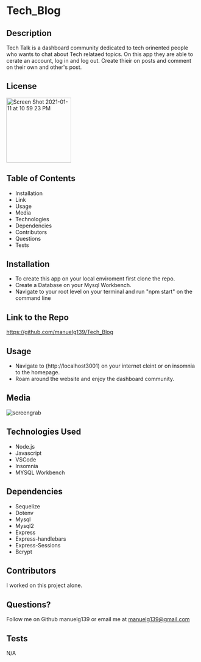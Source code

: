 # Tech_Blog

## Description

Tech Talk is a dashboard community dedicated to tech orinented people who wants to chat about Tech relataed topics. On this app they are able to cerate an account, log in and log out. Create thieir on posts and comment on their own and other's post.

## License

<img width="170" alt="Screen Shot 2021-01-11 at 10 59 23 PM" src="https://img.shields.io/badge/license-MIT%20License-blue?style=flat-square">

## Table of Contents

- Installation
- Link
- Usage
- Media
- Technologies
- Dependencies
- Contributors
- Questions
- Tests

## Installation

- To create this app on your local enviroment first clone the repo.
- Create a Database on your Mysql Workbench.
- Navigate to your root level on your terminal and run "npm start" on the command line

## Link to the Repo

https://github.com/manuelg139/Tech_Blog

## Usage

- Navigate to (http://localhost3001) on your internet cleint or on insomnia to the homepage.
- Roam around the website and enjoy the dashboard community.

## Media
![screengrab](https://user-images.githubusercontent.com/75399668/114320764-1ecaf700-9add-11eb-9415-1d8830b12fdf.gif)

## Technologies Used

- Node.js
- Javascript
- VSCode
- Insomnia
- MYSQL Workbench

## Dependencies

- Sequelize
- Dotenv
- Mysql
- Mysql2
- Express
- Express-handlebars
- Express-Sessions
- Bcrypt


## Contributors

I worked on this project alone.

## Questions?

Follow me on Github manuelg139 or email me at manuelg139@gmail.com

## Tests

N/A
